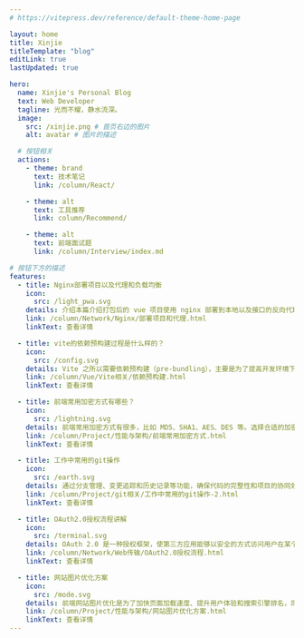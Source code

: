 ```yaml
---
# https://vitepress.dev/reference/default-theme-home-page

layout: home
title: Xinjie
titleTemplate: "blog"
editLink: true
lastUpdated: true

hero:
  name: Xinjie's Personal Blog
  text: Web Developer
  tagline: 光而不耀，静水流深。
  image:
    src: /xinjie.png # 首页右边的图片
    alt: avatar # 图片的描述

  # 按钮相关
  actions:
    - theme: brand
      text: 技术笔记
      link: /column/React/

    - theme: alt
      text: 工具推荐
      link: column/Recommend/

    - theme: alt
      text: 前端面试题
      link: /column/Interview/index.md

# 按钮下方的描述
features:
  - title: Nginx部署项目以及代理和负载均衡
    icon:
      src: /light_pwa.svg
    details: 介绍本篇介绍打包后的 vue 项目使用 nginx 部署到本地以及接口的反向代理和负载均衡。
    link: /column/Network/Nginx/部署项目和代理.html
    linkText: 查看详情

  - title: vite的依赖预构建过程是什么样的？
    icon:
      src: /config.svg
    details: Vite 之所以需要依赖预构建（pre-bundling），主要是为了提高开发环境下的启动速度和热更新性能，提升开发体验，解决模块之间的兼容性问题。
    link: /column/Vue/Vite相关/依赖预构建.html
    linkText: 查看详情

  - title: 前端常用加密方式有哪些？
    icon:
      src: /lightning.svg
    details: 前端常用加密方式有很多，比如 MD5、SHA1、AES、DES 等。选择合适的加密方式可以提高数据的安全性和完整性，保障用户隐私和数据的安全性。
    link: /column/Project/性能与架构/前端常用加密方式.html
    linkText: 查看详情

  - title: 工作中常用的git操作
    icon:
      src: /earth.svg
    details: 通过分支管理、变更追踪和历史记录等功能，确保代码的完整性和项目的协同效率，同时还支持错误回滚和代码审查。
    link: /column/Project/git相关/工作中常用的git操作-2.html
    linkText: 查看详情

  - title: OAuth2.0授权流程讲解
    icon:
      src: /terminal.svg
    details: OAuth 2.0 是一种授权框架，使第三方应用能够以安全的方式访问用户在某个服务提供商处的资源，无需将用户的信息直接暴露给第三方应用。
    link: /column/Network/Web传输/OAuth2.0授权流程.html
    linkText: 查看详情

  - title: 网站图片优化方案
    icon:
      src: /mode.svg
    details: 前端网站图片优化是为了加快页面加载速度、提升用户体验和搜索引擎排名，同时节省带宽和存储成本。
    link: /column/Project/性能与架构/网站图片优化方案.html
    linkText: 查看详情
---
```


<style>
/* 先隐藏小图标 */
.box .VPImage{
  display: none;
}
</style>

<script setup>
import { NAV_DATA } from './utils/homenav-data.ts'
</script>

<!-- 首页hero文字下划线 -->
<HomeUnderline />

<!-- 碎纸屑组件 -->
<Confetti />

<!-- 统计组件 -->
<DataPanel />

<!-- 首页站点导航 -->
<MNavLinks v-for="{title, items} in NAV_DATA" :title="title" :items="items"/>

<!-- 回到顶部组件 -->
<BackToTop />